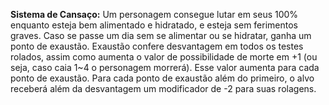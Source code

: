 **Sistema de Cansaço:** Um personagem consegue lutar em seus 100% enquanto esteja bem alimentado e hidratado, e esteja sem ferimentos graves. Caso se passe um dia sem se alimentar ou se hidratar, ganha um ponto de exaustão. Exaustão confere desvantagem em todos os testes rolados, assim como aumenta o valor de possibilidade de morte em +1 (ou seja, caso caia 1~4 o personagem morrerá). Esse valor aumenta para cada ponto de exaustão. Para cada ponto de exaustão além do primeiro, o alvo receberá além da desvantagem um modificador de -2 para suas rolagens. 